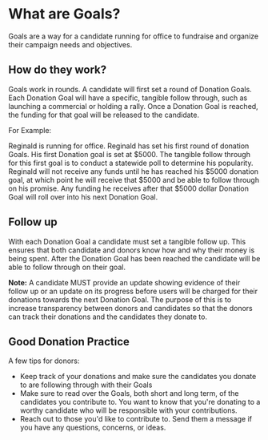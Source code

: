# What are Goals? #
Goals are a way for a candidate running for office to fundraise and 
organize their campaign needs and objectives.

## How do they work? ##
Goals work in rounds. A candidate will first set a round of Donation 
Goals. Each Donation Goal will have a specific, tangible follow through, such 
as launching a commercial or holding a rally. Once a Donation Goal is reached, 
the funding for that goal will be released to the candidate.

For Example:

Reginald is running for office. Reginald has set his first round of donation 
Goals. His first Donation goal is set at $5000. The tangible follow through for 
this first goal is to conduct a statewide poll to determine his popularity. 
Reginald will not receive any funds until he has reached his $5000 donation 
goal, at which point he will receive that $5000 and be able 
to follow through on his promise. Any funding he receives after that $5000 
dollar Donation Goal will roll over into his next Donation Goal.

##  Follow up ##
With each Donation Goal a candidate must set a tangible follow up. This 
ensures that both candidate and donors know how and why their money is being 
spent. After the Donation Goal has been reached the candidate will be able to 
follow through on their goal.

**Note:** A candidate MUST provide an update showing evidence of their 
follow up or an update on its progress before users 
will be charged for their donations towards the next Donation Goal. 
The purpose of this is to increase transparency between donors and candidates 
so that the donors can track their donations and the candidates they donate 
to.

## Good Donation Practice ##
A few tips for donors:

- Keep track of your donations and make sure the candidates you donate to are 
  following through with their Goals
- Make sure to read over the Goals, both short and long term, of the 
  candidates you contribute to. You want to know that you're donating to a 
  worthy candidate who will be responsible with your contributions.
- Reach out to those you'd like to contribute to. Send them a message if you 
  have any questions, concerns, or ideas.
